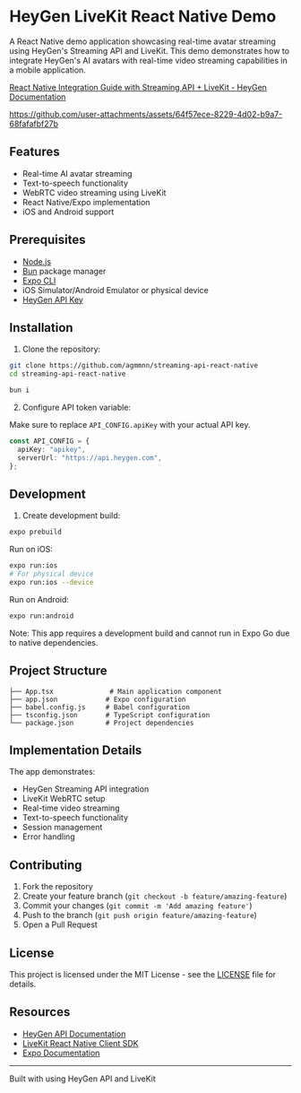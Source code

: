# HeyGen LiveKit React Native Demo

A React Native demo application showcasing real-time avatar streaming using HeyGen's Streaming API and LiveKit. This demo demonstrates how to integrate HeyGen's AI avatars with real-time video streaming capabilities in a mobile application.

[React Native Integration Guide with Streaming API + LiveKit - HeyGen Documentation](https://docs.heygen.com/docs/react-native-integration-guide-with-streaming-api-livekit)

https://github.com/user-attachments/assets/64f57ece-8229-4d02-b9a7-68fafafbf27b

## Features

- Real-time AI avatar streaming
- Text-to-speech functionality
- WebRTC video streaming using LiveKit
- React Native/Expo implementation
- iOS and Android support

## Prerequisites

- [Node.js](https://nodejs.org/)
- [Bun](https://bun.sh/) package manager
- [Expo CLI](https://docs.expo.dev/get-started/installation/)
- iOS Simulator/Android Emulator or physical device
- [HeyGen API Key](https://app.heygen.com/settings)

## Installation

1. Clone the repository:

```bash
git clone https://github.com/agmmnn/streaming-api-react-native
cd streaming-api-react-native

bun i
```

2. Configure API token variable:

Make sure to replace `API_CONFIG.apiKey` with your actual API key.

```ts
const API_CONFIG = {
  apiKey: "apikey",
  serverUrl: "https://api.heygen.com",
};
```

## Development

1. Create development build:

```bash
expo prebuild
```

Run on iOS:

```bash
expo run:ios
# For physical device
expo run:ios --device
```

Run on Android:

```bash
expo run:android
```

Note: This app requires a development build and cannot run in Expo Go due to native dependencies.

## Project Structure

```
├── App.tsx              # Main application component
├── app.json            # Expo configuration
├── babel.config.js     # Babel configuration
├── tsconfig.json       # TypeScript configuration
└── package.json        # Project dependencies
```

## Implementation Details

The app demonstrates:

- HeyGen Streaming API integration
- LiveKit WebRTC setup
- Real-time video streaming
- Text-to-speech functionality
- Session management
- Error handling

## Contributing

1. Fork the repository
2. Create your feature branch (`git checkout -b feature/amazing-feature`)
3. Commit your changes (`git commit -m 'Add amazing feature'`)
4. Push to the branch (`git push origin feature/amazing-feature`)
5. Open a Pull Request

## License

This project is licensed under the MIT License - see the [LICENSE](LICENSE) file for details.

## Resources

- [HeyGen API Documentation](https://docs.heygen.com/)
- [LiveKit React Native Client SDK](https://github.com/livekit/client-sdk-react-native)
- [Expo Documentation](https://docs.expo.dev)

---

Built with using HeyGen API and LiveKit
